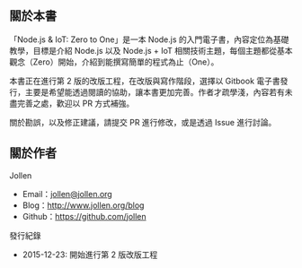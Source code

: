 ## 關於本書

「Node.js & IoT: Zero to One」是一本 Node.js 的入門電子書，內容定位為基礎教學，目標是介紹 Node.js 以及 Node.js + IoT 相關技術主題，每個主題都從基本觀念（Zero）開始，介紹到能撰寫簡單的程式為止（One）。

本書正在進行第 2 版的改版工程，在改版與寫作階段，選擇以 Gitbook 電子書發行，主要是希望能透過閱讀的協助，讓本書更加完善。作者才疏學淺，內容若有未盡完善之處，歡迎以 PR 方式補強。

關於勘誤，以及修正建議，請提交 PR 進行修改，或是透過 Issue 進行討論。

## 關於作者

Jollen

 * Email：<jollen@jollen.org> 
 * Blog：http://www.jollen.org/blog
 * Github：https://github.com/jollen

發行紀錄

* 2015-12-23: 開始進行第 2 版改版工程